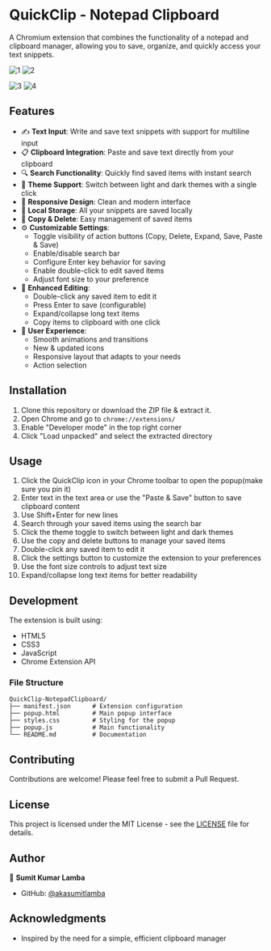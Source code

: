 # QuickClip - Notepad Clipboard

A Chromium extension that combines the functionality of a notepad and clipboard manager, allowing you to save, organize, and quickly access your text snippets.

![1](https://github.com/user-attachments/assets/56880205-0d0e-4f09-8ea2-84cd99010cbc) ![2](https://github.com/user-attachments/assets/7555032f-9e2e-45f3-a094-8972dc6adc01)

![3](https://github.com/user-attachments/assets/fda64349-144f-483d-b334-30ba873ed6ea) ![4](https://github.com/user-attachments/assets/a807b319-0ed6-4df4-83f8-0d2b3e03d5f8)




## Features

- ✍️ **Text Input**: Write and save text snippets with support for multiline input
- 📋 **Clipboard Integration**: Paste and save text directly from your clipboard
- 🔍 **Search Functionality**: Quickly find saved items with instant search
- 🎨 **Theme Support**: Switch between light and dark themes with a single click
- 📱 **Responsive Design**: Clean and modern interface
- 💾 **Local Storage**: All your snippets are saved locally
- 🔄 **Copy & Delete**: Easy management of saved items
- ⚙️ **Customizable Settings**: 
  - Toggle visibility of action buttons (Copy, Delete, Expand, Save, Paste & Save)
  - Enable/disable search bar
  - Configure Enter key behavior for saving
  - Enable double-click to edit saved items
  - Adjust font size to your preference
- 📝 **Enhanced Editing**:
  - Double-click any saved item to edit it
  - Press Enter to save (configurable)
  - Expand/collapse long text items
  - Copy items to clipboard with one click
- 🎯 **User Experience**:
  - Smooth animations and transitions
  - New & updated icons
  - Responsive layout that adapts to your needs
  - Action selection

## Installation

1. Clone this repository or download the ZIP file & extract it.
2. Open Chrome and go to `chrome://extensions/`
3. Enable "Developer mode" in the top right corner
4. Click "Load unpacked" and select the extracted directory

## Usage

1. Click the QuickClip icon in your Chrome toolbar to open the popup(make sure you pin it)
2. Enter text in the text area or use the "Paste & Save" button to save clipboard content
3. Use Shift+Enter for new lines
4. Search through your saved items using the search bar
5. Click the theme toggle to switch between light and dark themes
6. Use the copy and delete buttons to manage your saved items
7. Double-click any saved item to edit it
8. Click the settings button to customize the extension to your preferences
9. Use the font size controls to adjust text size
10. Expand/collapse long text items for better readability

## Development

The extension is built using:
- HTML5
- CSS3
- JavaScript
- Chrome Extension API

### File Structure

```
QuickClip-NotepadClipboard/
├── manifest.json      # Extension configuration
├── popup.html         # Main popup interface
├── styles.css         # Styling for the popup
├── popup.js           # Main functionality
└── README.md          # Documentation
```

## Contributing

Contributions are welcome! Please feel free to submit a Pull Request.

## License

This project is licensed under the MIT License - see the [LICENSE](LICENSE) file for details.

## Author

👤 **Sumit Kumar Lamba**
- GitHub: [@akasumitlamba](https://github.com/akasumitlamba)

## Acknowledgments

- Inspired by the need for a simple, efficient clipboard manager
